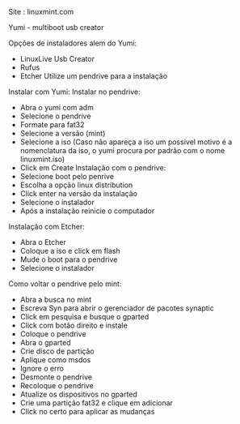 Site : linuxmint.com

Yumi - multiboot usb creator

Opções de instaladores alem do Yumi:
- LinuxLive Usb Creator
- Rufus
- Etcher
Utilize um pendrive para a instalação

Instalar com Yumi:
    Instalar no pendrive:
- Abra o yumi com adm
- Selecione o pendrive
- Formate para fat32
- Selecione a versão (mint)
- Selecione a iso (Caso não apareça a iso um possivel motivo é a nomenclatura da iso, o yumi procura por padrão com o nome linuxmint.iso)
- Click em Create
    Instalação com o pendrive:
- Selecione boot pelo penrive
- Escolha a opção linux distribution
- Click enter na versão da instalação
- Selecione o instalador
- Após a instalação reinicie o computador

Instalação com Etcher:
- Abra o Etcher
- Coloque a iso e click em flash
- Mude o boot para o pendrive
- Selecione o instalador

Como voltar o pendrive pelo mint:
- Abra a busca no mint
- Escreva Syn para abrir o gerenciador de pacotes synaptic
- Click em pesquisa e busque o gparted
- Click com botão direito e instale
- Coloque o pendrive
- Abra o gparted
- Crie disco de partição
- Aplique como msdos
- Ignore o erro
- Desmonte o pendrive
- Recoloque o pendrive
- Atualize os dispositivos no gparted
- Crie uma partição fat32 e clique em adicionar
- Click no certo para aplicar as mudanças
